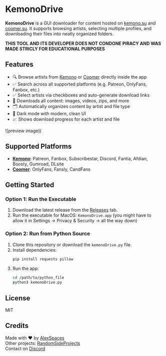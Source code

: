 # KemonoDrive

**KemonoDrive** is a GUI downloader for content hosted on [kemono.su](https://kemono.su) and [coomer.su](https://coomer.su). It supports browsing artists, selecting multiple profiles, and downloading their files into neatly organized folders.

**THIS TOOL AND ITS DEVELOPER DOES NOT CONDONE PIRACY AND WAS MADE STRICLY FOR EDUCATIONAL PURPOSES**


## Features

- 🔍 Browse artists from [Kemono](https://kemono.su) or [Coomer](https://coomer.su) directly inside the app
- ✅ Search across all supported platforms (e.g. Patreon, OnlyFans, Fanbox, etc.)
- ✅ Select artists via checkboxes and auto-generate download links
- 💾 Downloads all content: images, videos, zips, and more
- 🗂 Automatically organizes content by artist and file type
- 🌙 Dark mode with modern, clean UI
- 📈 Shows download progress for each artist and file

![preview image](

## Supported Platforms

- [**Kemono**](https://kemono.su): Patreon, Fanbox, Subscribestar, Discord, Fantia, Afdian, Boosty, Gumroad, DLsite
- [**Coomer**](https://coomer.su): OnlyFans, Fansly, CandFans

## Getting Started

### Option 1: Run the Executable

1. Download the latest release from the [Releases](https://github.com/RandomSideProjects/KemonoDrive/releases) tab.
2. Run the executable for MacOS:
  `KemonoDrive.app` (you might have to allow it in Settings -> Privacy & Security -> all the way down)

### Option 2: Run from Python Source

1. Clone this repository or download the `kemonoDrive.py` file.
2. Install dependencies:
   ```bash
   pip install requests pillow
   ```
3. Run the app:
   ```bash
   cd /path/to/python_file
   python3 kemonoDrive.py
   ```

## License

MIT

## Credits

Made with ❤️ by [AlexSpaces](https://github.com/alexspaces)  
Other projects: [RandomSideProjects](https://github.com/RandomSideProjects)  
Contact on [Discord](https://discord.com/users/536633946344259614)
